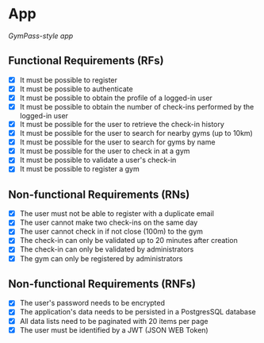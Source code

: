 # App

*GymPass-style app*

## Functional Requirements (RFs)
- [x] It must be possible to register
- [x] It must be possible to authenticate
- [x] It must be possible to obtain the profile of a logged-in user
- [x] It must be possible to obtain the number of check-ins performed by the logged-in user
- [x] It must be possible for the user to retrieve the check-in history
- [x] It must be possible for the user to search for nearby gyms (up to 10km)
- [x] It must be possible for the user to search for gyms by name
- [x] It must be possible for the user to check in at a gym
- [x] It must be possible to validate a user's check-in
- [x] It must be possible to register a gym

## Non-functional Requirements (RNs)
- [x] The user must not be able to register with a duplicate email
- [x] The user cannot make two check-ins on the same day
- [x] The user cannot check in if not close (100m) to the gym
- [x] The check-in can only be validated up to 20 minutes after creation
- [x] The check-in can only be validated by administrators
- [x] The gym can only be registered by administrators

## Non-functional Requirements (RNFs)
- [x] The user's password needs to be encrypted
- [x] The application's data needs to be persisted in a PostgresSQL database
- [x] All data lists need to be paginated with 20 items per page
- [x] The user must be identified by a JWT (JSON WEB Token)